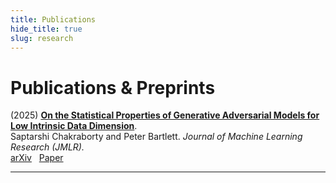 ```yaml
---
title: Publications
hide_title: true
slug: research
---
```


# Publications & Preprints 

(2025) [**On the Statistical Properties of Generative Adversarial Models for Low Intrinsic Data Dimension**](https://arxiv.org/abs/2401.15801).  
Saptarshi Chakraborty and Peter Bartlett. *Journal of Machine Learning Research (JMLR).*  
[<i class="ai ai-arxiv"></i> arXiv](https://arxiv.org/abs/2401.15801) &nbsp; [<i class="fa-solid fa-book"></i> Paper](https://www.jmlr.org/papers/v26/24-0054.html)



---

<!-- Style for layout -->
<style>
  .content-container {
    display: flex;
    align-items: flex-start;
  }
  .text-container {
    flex-grow: 1;
  }
  .side-image {
    margin-top: 5px;
    margin-left: 30px;
    max-width: 40%;
    border-radius: 50%;
    overflow: hidden;
  }
  @media (max-width: 768px) {
    .side-image {
      max-width: 100%;
      margin-left: 0;
      margin-bottom: 20px;
    }
    .content-container {
      flex-direction: column;
    }
  }
</style>
